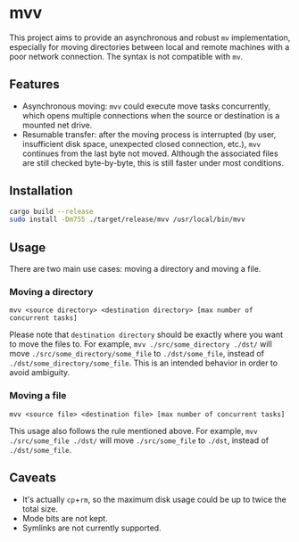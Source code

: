 # mvv

This project aims to provide an asynchronous and robust `mv` implementation, especially for moving directories between local and remote machines with a poor network connection. The syntax is not compatible with `mv`.

## Features

* Asynchronous moving: `mvv` could execute move tasks concurrently, which opens multiple connections when the source or destination is a mounted net drive.
* Resumable transfer: after the moving process is interrupted (by user, insufficient disk space, unexpected closed connection, etc.), `mvv` continues from the last byte not moved. Although the associated files are still checked byte-by-byte, this is still faster under most conditions.

## Installation

```bash
cargo build --release
sudo install -Dm755 ./target/release/mvv /usr/local/bin/mvv
```

## Usage

There are two main use cases: moving a directory and moving a file.

### Moving a directory

```
mvv <source directory> <destination directory> [max number of concurrent tasks]
```

Please note that `destination directory` should be exactly where you want to move the files to.
For example, `mvv ./src/some_directory ./dst/` will move `./src/some_directory/some_file` to `./dst/some_file`, instead of `./dst/some_directory/some_file`. This is an intended behavior in order to avoid ambiguity.

### Moving a file

```
mvv <source file> <destination file> [max number of concurrent tasks]
```

This usage also follows the rule mentioned above. For example, `mvv ./src/some_file ./dst/` will move `./src/some_file` to `./dst`, instead of `./dst/some_file`.

## Caveats

* It's actually `cp`+`rm`, so the maximum disk usage could be up to twice the total size.
* Mode bits are not kept.
* Symlinks are not currently supported.
